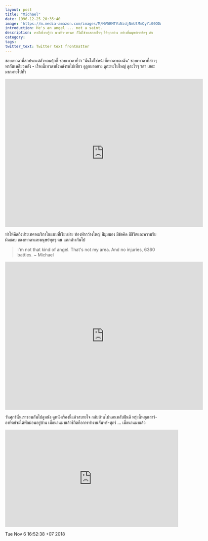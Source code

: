 ```yaml
---
layout: post
title: "Michael"
date: 1996-12-25 20:35:40
image: 'https://m.media-amazon.com/images/M/MV5BMTViNzdjNmUtMmQyYi00ODA4LTljZmYtN2I3ZWUyZWQyYjVkXkEyXkFqcGdeQXVyMTQxNzMzNDI@.jpg'
introduction: He's an angel ... not a saint.
description: เราก็เพิ่งจะรู้ว่า นางฟ้า-เทวดา ก็ไม่ใช่จะเสกอะไรๆ ได้ทุกอย่าง อย่างที่มนุษย์เราคิดๆ กัน
category:
tags:
twitter_text: Twitter text frontmatter
---
```

ชอบเทวดาที่สกปรกแต่ตัวหอมคุ้กกี้ ชอบเทวดาที่ว่า 'นั่นไม่ใช่หน้าที่เทวดาของฉัน' ชอบเทวดาที่สาวๆ พากันเหลียวหลัง - เรื่องนี้เทวดานั่งหลังรถไปเที่ยว ดูลูกบอลยาง ดูกะทะใบใหญ่ ดูอะไรๆ ฯลฯ เยอะมากมายไปทั่ว

<iframe width="640" height="480" src="https://www.youtube.com/embed/MpCoidxg6Ek" frameborder="0" allow="accelerometer; autoplay; encrypted-media; gyroscope; picture-in-picture" allowfullscreen></iframe>

ทำให้คิดถึงประเทศอเมริกาในแบบที่เรียบง่าย ท้องฟ้ากว้างใหญ่ มีมุมมอง มีข้อคิด มีชีวิตและความรับผิดชอบ ของเทวดาและมนุษย์ทุกๆ คน แตกต่างกันไป

> I'm not that kind of angel. That's not my area. And no injuries, 6360 battles. ~ Michael

<iframe width="640" height="480" src="https://www.youtube.com/embed/7ZdTm-07FRE" frameborder="0" allow="accelerometer; autoplay; encrypted-media; gyroscope; picture-in-picture" allowfullscreen></iframe>

วันศุกร์นั้นเราชวนกันไปดูหนัง ดูหนังเรื่องนี้แล้วสบายใจ กลับบ้านไปนอนหลับฝันดี พรุ่งนี้หยุดเสาร์-อาทิตย์จะได้พักผ่อนอยู่บ้าน เมื่อนานมาแล้วชีวิตคือการทำงานจันทร์-ศุกร์ ... เมื่อนานมาแล้ว

<iframe width="560" height="315" src="https://www.youtube.com/embed/hrcUNChhOP0" frameborder="0" allow="autoplay; encrypted-media" allowfullscreen></iframe>

Tue Nov  6 16:52:38 +07 2018

